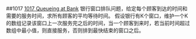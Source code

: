 ##1017
[1017 Queueing at Bank](https://pintia.cn/problem-sets/994805342720868352/problems/994805491530579968)
银行窗口排队问题，给定每个顾客到达的时间和需要的服务时间，求所有顾客的平均等待时间。
假设银行有K个窗口，维护一个K的数组记录该窗口上一次服务完之后的时间，当一个顾客到来时，若当前时间超过数组中最小值，则直接服务，否则排到最快结束的窗口之后。

